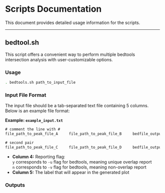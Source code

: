 # Scripts Documentation

This document provides detailed usage information for the scripts.

---

## bedtool.sh

This script offers a convenient way to perform multiple bedtools intersection analysis with user-customizable options.

### Usage
```bash
. bedtools.sh path_to_input_file
```

### Input File Format
The input file should be a tab-separated text file containing 5 columns. Below is an example file format:

**Example: `example_input.txt`**
```txt
# comment the line with #
file_path_to_peak_file_A     file_path_to_peak_file_B     bedfile_output_path     y     file_A_B

# second pair
file_path_to_peak_file_C     file_path_to_peak_file_D     bedfile_output_path     n     file_C_D
```
- **Column 4:** Reporting flag:  
 `y` corresponds to `-u` flag for bedtools, meaning unique overlap report   
 `n` corresponds to `-v` flag for bedtools, meaning non-overlap report
- **Column 5:** The label that will appear in the generated plot 


### Outputs